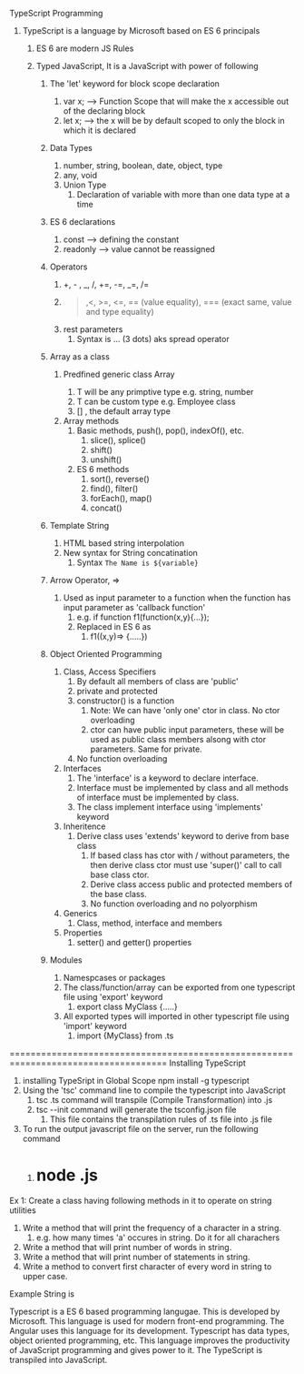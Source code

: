 TypeScript Programming

1. TypeScript is a language by Microsoft based on ES 6 principals

   1. ES 6 are modern JS Rules
   2. Typed JavaScript, It is a JavaScript with power of following

      1. The 'let' keyword for block scope declaration
         1. var x; --> Function Scope that will make the x accessible out of the declaring block
         2. let x; --> the x will be by default scoped to only the block in which it is declared
      2. Data Types
         1. number, string, boolean, date, object, type
         2. any, void
         3. Union Type
            1. Declaration of variable with more than one data type at a time
      3. ES 6 declarations
         1. const --> defining the constant
         2. readonly --> value cannot be reassigned
      4. Operators
         1. +, - , _, /, +=, -=, _=, /=
         2. > ,<, >=, <=, == (value equality), === (exact same, value and type equality)
         3. rest parameters
            1. Syntax is ... (3 dots) aks spread operator
      5. Array as a class

         1. Predfined generic class Array<T>
            1. T will be any primptive type e.g. string, number
            2. T can be custom type e.g. Employee class
            3. [] , the default array type
         2. Array methods
            1. Basic methods, push(), pop(), indexOf(), etc.
               1. slice(), splice()
               2. shift()
               3. unshift()
            2. ES 6 methods
               1. sort(), reverse()
               2. find(), filter()
               3. forEach(), map()
               4. concat()

      6. Template String
         1. HTML based string interpolation
         2. New syntax for String concatination
            1. Syntax `The Name is ${variable}`
      7. Arrow Operator, =>
         1. Used as input parameter to a function when the function has input parameter as 'callback function'
            1. e.g. if function f1(function(x,y){...});
            2. Replaced in ES 6 as
               1. f1((x,y)=> {.....})
      8. Object Oriented Programming
         1. Class, Access Specifiers
            1. By default all members of class are 'public'
            2. private and protected
            3. constructor() is a function
               1. Note: We can have 'only one' ctor in class. No ctor overloading
               2. ctor can have public input parameters, these will be used as public class members alsong with ctor parameters. Same for private.
            4. No function overloading
         2. Interfaces
            1. The 'interface' is a keyword to declare interface.
            2. Interface must be implemented by class and all methods of interface must be implemented by class.
            3. The class implement interface using 'implements' keyword
         3. Inheritence
            1. Derive class uses 'extends' keyword to derive from base class
               1. If based class has ctor with / without parameters, the then derive class ctor must use 'super()' call to call base class ctor.
               2. Derive class access public and protected members of the base class.
               3. No function overloading and no polyorphism
         4. Generics
            1. Class, method, interface and members
         5. Properties
            1. setter() and getter() properties
      9. Modules
         1. Namespcases or packages
         2. The class/function/array can be exported from one typescript file using 'export' keyword
            1. export class MyClass {.....}
         3. All exported types will imported in other typescript file using 'import' keyword
            1. import {MyClass} from <File>.ts

====================================================================================
Installing TypeScript

1. installing TypeSript in Global Scope
   npm install -g typescript
2. Using the 'tsc' command line to compile the typescript into JavaScript
   1. tsc <File>.ts command will transpile (Compile Transformation) into <File>.js
   2. tsc --init command will generate the tsconfig.json file
      1. This file contains the transpilation rules of .ts file into .js file
3. To run the output javascript file on the server, run the following command
   1. # node <File>.js

Ex 1: Create a class having following methods in it to operate on string utilities

1. Write a method that will print the frequency of a character in a string.
   1. e.g. how many times 'a' occures in string. Do it for all charachers
2. Write a method that will print number of words in string.
3. Write a method that will print number of statements in string.
4. Write a method to convert first character of every word in string to upper case.

Example String is

Typescript is a ES 6 based programming langugae. This is developed by Microsoft. This language is used for modern front-end programming. The Angular uses this language for its development. Typescript has data types, object oriented programming, etc. This language improves the productivity of JavaScript programming and gives power to it. The TypeScript is transpiled into JavaScript.
